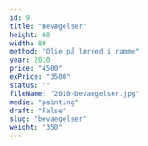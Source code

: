 ```yaml
---
id: 9
title: "Bevægelser"
height: 60
width: 80
method: "Olie på lærred i ramme"
year: 2010
price: "4500"
exPrice: "3500"
status: ""
fileName: "2010-bevaegelser.jpg"
medie: "painting"
draft: "False"
slug: "bevaegelser"
weight: "350"
---
```

